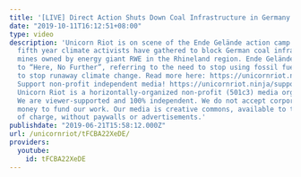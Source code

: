 ```yaml
---
title: '[LIVE] Direct Action Shuts Down Coal Infrastructure in Germany [Part 2]'
date: "2019-10-11T16:12:51+08:00"
type: video
description: 'Unicorn Riot is on scene of the Ende Gelände action camp. This is the
  fifth year climate activists have gathered to block German coal infrastructure around
  mines owned by energy giant RWE in the Rhineland region. Ende Gelände translates
  to “Here, No Further”, referring to the need to stop using fossil fuels in order
  to stop runaway climate change. Read more here: https://unicornriot.ninja/2019/direct-action-shuts-down-coal-infrastructure-in-germany/
  Support non-profit independent media! https://unicornriot.ninja/support-our-work/
  Unicorn Riot is a horizontally-organized non-profit (501c3) media organization.
  We are viewer-supported and 100% independent. We do not accept corporate or government
  money to fund our work. Our media is creative commons, available to the public free
  of charge, without paywalls or advertisements.'
publishdate: "2019-06-21T15:58:12.000Z"
url: /unicornriot/tFCBA22XeDE/
providers:
  youtube:
    id: tFCBA22XeDE
---
```


